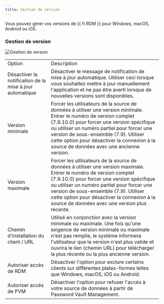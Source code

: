 ```yaml
---
title: Gestion de version
---
```

Vous pouvez gérer vos versions de {{ fr.RDM }} pour Windows, macOS, Android ou iOS. 

### Gestion de version 

![Gestion de version](/img/fr/rdm/mac/2015-09-22_09-38-30.png) 

<table>
	<tr>
		<td>
Option 
		</td>
		<td>
Description 
		</td>
	</tr>
	<tr>
		<td>
Désactiver la notification de la mise à jour automatique 
		</td>
		<td>
Désactiver le message de notification de mise à jour automatique. Utiliser ceci lorsque vous souhaitez mettre à jour manuellement l&apos;application et ne pas être averti lorsque de nouvelles versions sont disponibles. 
		</td>
	</tr>
	<tr>
		<td>
Version minimale 
		</td>
		<td>
Forcer les utilisateurs de la source de données à utiliser une version minimale. Entrer le numéro de version complet (7.9.10.0) pour forcer une version spécifique ou utiliser un numéro partiel pour forcer une version de sous-ensemble (7.9). Utiliser cette option pour désactiver la connexion à la source de données avec une ancienne version. 
		</td>
	</tr>
	<tr>
		<td>
Version maximale 
		</td>
		<td>
Forcer les utilisateurs de la source de données à utiliser une version maximale. Entrer le numéro de version complet (7.9.10.0) pour forcer une version spécifique ou utiliser un numéro partiel pour forcer une version de sous-ensemble (7.9). Utiliser cette option pour désactiver la connexion à la source de données avec une version plus récente. 
		</td>
	</tr>
	<tr>
		<td>
Chemin d&apos;installation du client / URL 
		</td>
		<td>
Utilisé en conjonction avec la version minimale ou maximale. Une fois qu&apos;une exigence de version minimale ou maximale n&apos;est pas remplie, le système informera l&apos;utilisateur que la version n&apos;est plus valide et ouvrira le lien (chemin URL) pour télécharger la plus récente ou la plus ancienne version. 
		</td>
	</tr>
	<tr>
		<td>
Autoriser accès de RDM 
		</td>
		<td>
Désactiver l&apos;option pour exclure certains clients sur différentes plates-formes telles que Windows, macOS, iOS ou Android. 
		</td>
	</tr>
	<tr>
		<td>
Autoriser accès de PVM 
		</td>
		<td>
Désactiver l&apos;option pour refuser l&apos;accès à votre source de données à partir de Password Vault Management. 
		</td>
	</tr>
</table>


